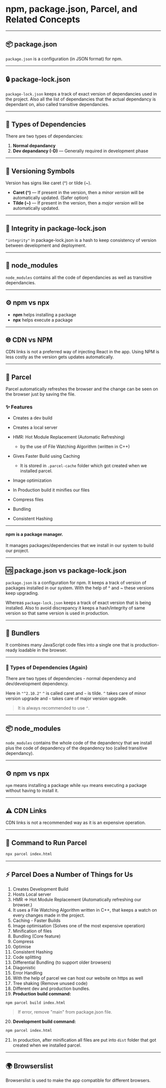 # npm, package.json, Parcel, and Related Concepts

---

## 📦 package.json

`package.json` is a configuration (in JSON format) for npm.

---

## 🔒 package-lock.json

`package-lock.json` keeps a track of exact version of dependancies used in the project.
Also all the list of dependancies that the actual dependancy is dependant on, also called transitive dependancies.

---

## 🧩 Types of Dependencies

There are two types of dependancies:

1. **Normal depandancy**
2. **Dev depandancy (-D)** — Generally required in development phase

---

## 🔢 Versioning Symbols

Version has signs like caret (^) or tilde (~).

* **Caret (^)** — If present in the version, then a *minor version* will be automatically updated. (Safer option)
* **Tilde (~)** — If present in the version, then a *major version* will be automatically updated.

---

## 🧾 Integrity in package-lock.json

`"integrity"` in package-lock.json is a hash to keep consistency of version between development and deployment.

---

## 📁 node_modules

`node_modules` contains all the code of dependancies as well as transitive dependancies.

---

## ⚙️ npm vs npx

* **npm** helps installing a package
* **npx** helps execute a package

---

## 🌐 CDN vs NPM

CDN links is not a preferred way of injecting React in the app.
Using NPM is less costly as the version gets updates automatically.

---

## 🚀 Parcel

Parcel automatically refreshes the browser and the change can be seen on the browser just by saving the file.

### ✨ Features

* Creates a dev build
* Creates a local server
* HMR: Hot Module Replacement (Automatic Refreshing)

  * by the use of File Watching Algorithm (written in C++)
* Gives Faster Build using Caching

  * It is stored in `.parcel-cache` folder which got created when we installed parcel.
* Image optimization
* In Production build it minifies our files
* Compress files
* Bundling
* Consistent Hashing

---

#### npm is a package manager.

It manages packages/dependencies that we install in our system to build our project.

---

## 🆚 package.json vs package-lock.json

`package.json` is a configuration for npm.
It keeps a track of version of packages installed in our system. With the help of ^ and ~ these versions keep upgrading.

Whereas `package-lock.json` keeps a track of exact version that is being installed.
Also to avoid discrepancy it keeps a hash/integrity of same version so that same version is used in production.

---

## 🧱 Bundlers

It combines many JavaScript code files into a single one that is production-ready loadable in the browser.

---

### 🧩 Types of Dependencies (Again)

There are two types of dependencies - normal dependency and dev/development dependency.

Here in `"^2.10.2"`
`^` is called caret and `~` is tilde.
`^` takes care of minor version upgrade and `~` takes care of major version upgrade.

> It is always recommended to use `^`.

---

## 📦 node_modules

`node_modules` contains the whole code of the depandency that we install plus the code of depandency of the depandency too (called transitive dependancy).

---

## ⚙️ npm vs npx

`npm` means installing a package while `npx` means executing a package without having to install it.

---

## ⚠️ CDN Links

CDN links is not a recommended way as it is an expensive operation.

---

## 🧠 Command to Run Parcel

```sh
npx parcel index.html
```

---

## ⚡ Parcel Does a Number of Things for Us

1. Creates Development Build
2. Hosts Local server
3. HMR => Hot Module Replacement (Automatically refreshing our browser.)
4. It uses a File Watching Algorithm written in C++, that keeps a watch on every changes made in the project.
5. Caching - Faster Builds
6. Image optimisation (Solves one of the most expensive operation)
7. Minification of files
8. Bundling (Core feature)
9. Compress
10. Optimise
11. Consistent Hashing
12. Code splitting
13. Differential Bundling (to support older browsers)
14. Diagonistic
15. Error Handling
16. With the help of parcel we can host our website on https as well
17. Tree shaking (Remove unused code)
18. Different dev and production bundles.
19. **Production build command:**

```sh
npm parcel build index.html
```

> If error, remove "main" from package.json file.

20. **Development build command:**

```sh
npm parcel index.html
```

21. In production, after minification all files are put into `dist` folder that got created when we installed parcel.

---

## 🌍 Browserslist

Browserslist is used to make the app compatible for different browsers.
